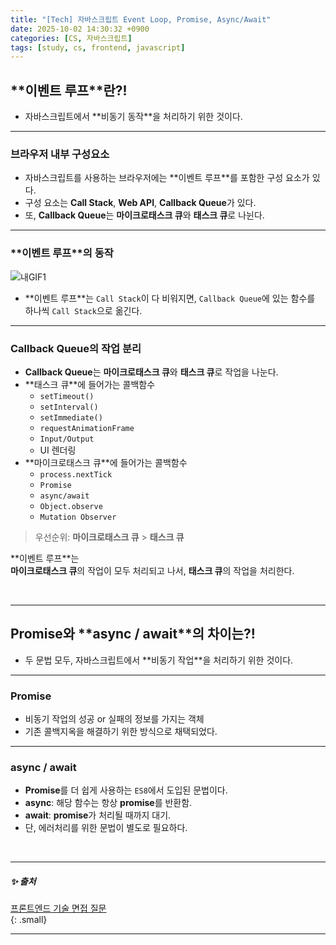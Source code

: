 ```yaml
---
title: "[Tech] 자바스크립트 Event Loop, Promise, Async/Await"
date: 2025-10-02 14:30:32 +0900
categories: [CS, 자바스크립트]
tags: [study, cs, frontend, javascript]
---
```


## **<span class="purplepen">이벤트 루프</span>**란?!

- 자바스크립트에서 **<span class="pinkpen">비동기 동작</span>**을 처리하기 위한 것이다.  

---

### 브라우저 내부 구성요소    

- 자바스크립트를 사용하는 브라우저에는 **<span class="purplepen">이벤트 루프</span>**를 포함한 구성 요소가 있다.  
- 구성 요소는 **Call Stack**, **Web API**, **Callback Queue**가 있다.  
- 또, **Callback Queue**는 **마이크로태스크 큐**와 **태스크 큐**로 나뉜다.  

---

### **<span class="purplepen">이벤트 루프</span>**의 동작  

![내GIF1](https://github.com/user-attachments/assets/7aa1fd18-08a0-4ae4-92e9-8ea5e4227245)

- **<span class="purplepen">이벤트 루프</span>**는 `Call Stack`이 다 비워지면, `Callback Queue`에 있는 함수를     
  하나씩 `Call Stack`으로 옮긴다.    

---

### **Callback Queue**의 작업 분리

- **Callback Queue**는 **마이크로태스크 큐**와 **태스크 큐**로 작업을 나눈다.  
- **<span class="greepen">태스크 큐</span>**에 들어가는 콜백함수    
  - `setTimeout()`  
  - `setInterval()`  
  - `setImmediate()`   
  - `requestAnimationFrame`  
  - `Input/Output`  
  - UI 렌더링    
- **<span class="greepen">마이크로태스크 큐</span>**에 들어가는 콜백함수    
  - `process.nextTick`   
  - `Promise`   
  - `async/await`  
  - `Object.observe`   
  - `Mutation Observer`  

> 우선순위: **마이크로태스크 큐** > **태스크 큐**
  
**<span class="purplepen">이벤트 루프</span>**는   
**마이크로태스크 큐**의 작업이 모두 처리되고 나서, **태스크 큐**의 작업을 처리한다.  

<br>

---

## <span class="purplepen">**Promise**</span>와 **<span class="bluepen">async</span> / <span class="bluepen">await</span>**의 차이는?!  

- 두 문법 모두, 자바스크립트에서 **<span class="pinkpen">비동기 작업</span>**을 처리하기 위한 것이다.   

---

### <span class="purplepen">**Promise**</span>

- 비동기 작업의 성공 or 실패의 정보를 가지는 객체
- 기존 <span class="redpen">콜백지옥</span>을 해결하기 위한 방식으로 채택되었다.  

---

### **<span class="bluepen">async</span> / <span class="bluepen">await</span>** 

- <span class="purplepen">**Promise**</span>를 더 쉽게 사용하는 `ES8`에서 도입된 문법이다.   
- <span class="bluepen">**async**</span>: 해당 함수는 항상 <span class="purplepen">**promise**</span>를 반환함.  
- <span class="bluepen">**await**</span>: <span class="purplepen">**promise**</span>가 처리될 때까지 대기.   
- 단, 에러처리를 위한 문법이 별도로 필요하다.  

<br>

---

##### ✨ 출처   

[프론트엔드 기술 면접 질문](https://frontend-interview-question.vercel.app/)     
{: .small}     

---